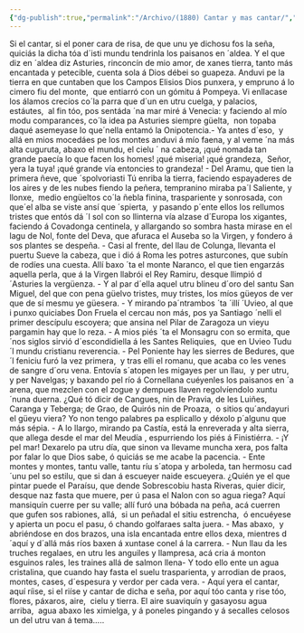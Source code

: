 ```yaml
---
{"dg-publish":true,"permalink":"/Archivo/(1880) Cantar y mas cantar/","tags":["#Siglo_19","central","a1880","Xuan_Acebal","escrito","Oviedo","cuento"]}
---
```



Si el cantar, si el poner cara de risa, de que unu ye dichosu fos la seña,  quiciás la dicha tóa d´isti mundu tendrinla los paisanos en ´aldea. Y el que diz en ´aldea diz Asturies, rinconcín de mio amor, de xanes tierra, tanto más encantada y petecible, cuenta sola á Dios débei so guapeza. Anduvi pe la tierra en que cuntaben que los Campos Elisios Dios punxera, y empruno á lo cimero fiu del monte,  que entiarró con un gómitu á Pompeya. Vi enllacase los álamos crecíos co´la parra que d´un en utru cuelga, y palacios,  estáutes,  al fin tóo, pos sentáda ´na mar miré á Venecia: y faciendo al mío modu comparances, co´la idea pa Asturies siempre güelta,  non topaba daqué asemeyase lo que´nella entamó la Onipotencia.- Ya antes d´eso,  y allá en mios mocedáes pe los montes anduvi á mío faena, y al veme ´na más alta cuguruta, abaxo el mundu, el cielu ´ na cabeza, ¡qué nomada tan grande paecía lo que facen los homes! ¡qué miseria! ¡qué grandeza,  Señor, yera la tuya! ¡qué grande vía entoncies to grandeza! - Del Aramu, que tien la primera ñeve, que ´spolvoriasti Tú enriba la tierra, faciendo espayaderes de los aires y de les nubes fiendo la peñera, tempranino miraba pa´l Saliente, y llonxe,  medio engüeltos co´la ñebla finina, traspariente y sonrosada, con que´el alba se viste ansí que ´spierta,  y pasando p´ente ellos los rellumos tristes que entós dá ´l sol con so llinterna vía alzase d´Europa los xigantes, faciendo á Covadonga centinela, y allargando so sombra hasta mirase en el lagu de Nol, fonte del Deva, que afuraca el Auseba so la Virgen, y fondero á sos plantes se despeña. - Casi al frente, del llau de Colunga, llevanta el puertu Sueve la cabeza, que i dió á Roma les potres asturcones, que subín de rodíes una cuesta. Allí baxo ´ta el monte Naranco, el que tien engarzás aquella perla, que á la Virgen llabrói el Rey Ramiru, desque llimpió d´Asturies la vergüenza. - Y al par d´ella aquel utru blineu d´oro del santu San Miguel, del que con pena güelvo tristes, muy tristes, los míos güeyos de ver que de sí mesmu ye güesera. - Y mirando pa´ntrambos ´ta ´illí ´Uvieo, al que i punxo quiciabes Don Fruela el cercau non más, pos ya Santiago ´nelli el primer descípulu escoyera; que ansina nel Pilar de Zaragoza un vieyu pargamin hay que lo reza. - A mios piés ´ta el Monsagru con so ermita, que ´nos siglos sirvió d´escondidiella á les Santes Reliquies,  que en Uvieo Tudu ´l mundu cristianu reverencia. - Pel Poniente hay les sierres de Bedures, que ´l feniciu furó la vez primera,  y tras elli el romanu, que acaba co les venes de sangre d´oru vena. Entovía s´atopen les migayes per un llau,  y per utru, y per Navelgas; y baxando pel río á Cornellana cuéyenles los paisanos en ´a arena, que mezclen con el zogue y dempues llaven regolvíendolo xuntu ´nuna duerna. ¿Qué tó dicir de Cangues, nin de Pravia, de les Luiñes, Caranga y Teberga; de Grao, de Quirós nin de Proaza,  o sitios qu´andayuri el güeyu viera? Yo non tengo palabres pa esplicallo y déxolo p´algunu que más sépia. - A lo llargo, mirando pa Castía, está la enreverada y alta sierra, que allega desde el mar del Meudía , espurriendo los piés á Finistiérra. - ¡Y pel mar! Dexarelo pa utru día, que sinon va llevame muncha xera, pos falta por falar lo que Dios sabe, ó quiciás se me acabe la pacencia. - Ente montes y montes, tantu valle, tantu ríu s´atopa y arboleda, tan hermosu cad´unu pel so estilu, que si dan á escueyer naide escueyera. ¿Quién ye el que pintar puede el Paraísu, que dende Sobrescobiu hasta Riveras, quier dicir, desque naz fasta que muere, per ú pasa el Nalon con so agua riega? Aquí mansiquín cuerre per su valle; allí furó una bóbada na peña, acá cuerren que gufen sos rabiones, allá,  si un peñadal el sitiu estrencha,  ó encuéyese y apierta un pocu el pasu, ó chando golfaraes salta juera. - Mas abaxo,  y abriéndose en dos brazos, una isla encantada entre ellos dexa, mientres d´aquí y d´allá más ríos baxen á xuntase conel á la carrera. - Nun llau da les truches regalaes, en utru les anguiles y llampresa, acá cria á monton esguinos rales, les traines allá de salmon llena- Y todo ello ente un agua cristalina, que cuando hay fasta el suelu trasparienta, y arrodian de praos, montes, cases, d´espesura y verdor per cada vera. - Aquí yera el cantar, aquí ríise, si el riíse y cantar de dicha e seña, por aquí tóo canta y rise tóo, flores, páxaros, aire,  cielu y tierra. El aire suaviquín y gasayosu agua arriba,  agua abaxo les ximielga, y á poneles pingando y á secalles celosos un del utru van á tema.....